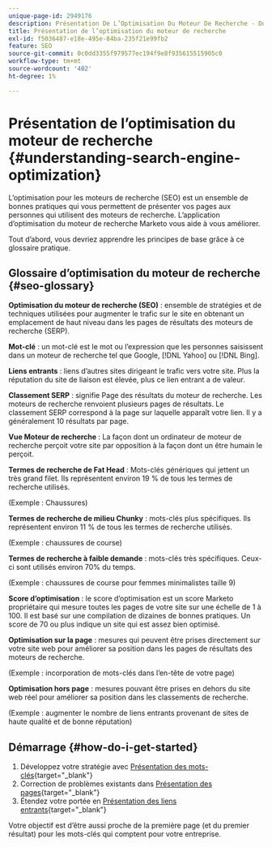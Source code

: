 ```yaml
---
unique-page-id: 2949176
description: Présentation De L’Optimisation Du Moteur De Recherche - Documents Marketo - Documentation Du Produit
title: Présentation de l’optimisation du moteur de recherche
exl-id: f5036487-e18e-495e-84ba-235f21e99fb2
feature: SEO
source-git-commit: 0c0dd3355f979577ec194f9e8f935615515905c0
workflow-type: tm+mt
source-wordcount: '402'
ht-degree: 1%

---
```


# Présentation de l’optimisation du moteur de recherche {#understanding-search-engine-optimization}

L’optimisation pour les moteurs de recherche (SEO) est un ensemble de bonnes pratiques qui vous permettent de présenter vos pages aux personnes qui utilisent des moteurs de recherche. L’application d’optimisation du moteur de recherche Marketo vous aide à vous améliorer.

Tout d’abord, vous devriez apprendre les principes de base grâce à ce glossaire pratique.

## Glossaire d’optimisation du moteur de recherche {#seo-glossary}

**Optimisation du moteur de recherche (SEO)** : ensemble de stratégies et de techniques utilisées pour augmenter le trafic sur le site en obtenant un emplacement de haut niveau dans les pages de résultats des moteurs de recherche (SERP).

**Mot-clé** : un mot-clé est le mot ou l’expression que les personnes saisissent dans un moteur de recherche tel que Google, [!DNL Yahoo] ou [!DNL Bing].

**Liens entrants** : liens d’autres sites dirigeant le trafic vers votre site. Plus la réputation du site de liaison est élevée, plus ce lien entrant a de valeur.

**Classement SERP** : signifie Page des résultats du moteur de recherche. Les moteurs de recherche renvoient plusieurs pages de résultats. Le classement SERP correspond à la page sur laquelle apparaît votre lien. Il y a généralement 10 résultats par page.

**Vue Moteur de recherche** : La façon dont un ordinateur de moteur de recherche perçoit votre site par opposition à la façon dont un être humain le perçoit.

**Termes de recherche de Fat Head** : Mots-clés génériques qui jettent un très grand filet. Ils représentent environ 19 % de tous les termes de recherche utilisés.

(Exemple : Chaussures)

**Termes de recherche de milieu Chunky** : mots-clés plus spécifiques. Ils représentent environ 11 % de tous les termes de recherche utilisés.

(Exemple : chaussures de course)

**Termes de recherche à faible demande** : mots-clés très spécifiques. Ceux-ci sont utilisés environ 70% du temps.

(Exemple : chaussures de course pour femmes minimalistes taille 9)

**Score d’optimisation** : le score d’optimisation est un score Marketo propriétaire qui mesure toutes les pages de votre site sur une échelle de 1 à 100. Il est basé sur une compilation de dizaines de bonnes pratiques. Un score de 70 ou plus indique un site qui est assez bien optimisé.

**Optimisation sur la page** : mesures qui peuvent être prises directement sur votre site web pour améliorer sa position dans les pages de résultats des moteurs de recherche.

(Exemple : incorporation de mots-clés dans l’en-tête de votre page)

**Optimisation hors page** : mesures pouvant être prises en dehors du site web réel pour améliorer sa position dans les classements de recherche.

(Exemple : augmenter le nombre de liens entrants provenant de sites de haute qualité et de bonne réputation)

## Démarrage {#how-do-i-get-started}

1. Développez votre stratégie avec [Présentation des mots-clés](/help/marketo/product-docs/additional-apps/seo/keywords/seo-understanding-keywords.md){target="_blank"}
1. Correction de problèmes existants dans [Présentation des pages](/help/marketo/product-docs/additional-apps/seo/pages/seo-understanding-pages.md){target="_blank"}
1. Étendez votre portée en [Présentation des liens entrants](/help/marketo/product-docs/additional-apps/seo/inbound-links/seo-understanding-inbound-links.md){target="_blank"}

Votre objectif est d’être aussi proche de la première page (et du premier résultat) pour les mots-clés qui comptent pour votre entreprise.
